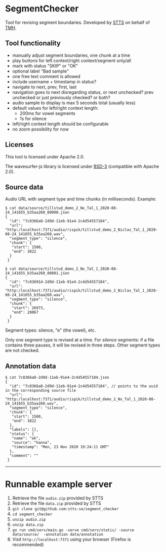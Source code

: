 
# SegmentChecker

Tool for revising segment boundaries. Developed by [STTS](https://stts.se) on behalf of [TMH](https://www.speech.kth.se).

## Tool functionality

* manually adjust segment boundaries, one chunk at a time
* play buttons for left context/right context/segment only/all
* mark with status "SKIP" or "OK"
* optional label "Bad sample"
* one free text comment is allowed
* include username + timestamp in status?
* navigate to next, prev, first, last
* navigation goes to next disregarding status, or next unchecked? prev unchecked or just previously checked? or both?
* audio sample to display is max 5 seconds total (usually less)
* default values for left/right context length:
  - 200ms for vowel segments
  - 1s for silence 
* left/right context length should be configurable
* no zoom possibility for now

## Licenses
This tool is licensed under Apache 2.0.

The wavesurfer-js library is licensed under [BSD-3](https://opensource.org/licenses/BSD-3-Clause) (compatible with Apache 2.0).

## Source data

Audio URL with segment type and time chunks (in milliseconds). Example:

    
    $ cat data/source/tillstud_demo_2_Nx_Tal_1_2020-08-24_141655_b35aa260_00000.json
    {
      "id": "7c8366a8-2d9d-11eb-91e4-2c4d54557184",
      "url": "http:/localhost:7371/audio/rispik/tillstud_demo_2_Niclas_Tal_1_2020-08-24_141655_b35aa260.wav",
      "segment_type": "silence",
      "chunk": {
       "start": 1500,
       "end": 3822
      }
     }
     
    $ cat data/source/tillstud_demo_2_Nx_Tal_1_2020-08-24_141655_b35aa260_00001.json
    {
      "id": "7c836914-2d9d-11eb-91e4-2c4d54557184",
      "url": "http:/localhost:7371/audio/rispik/tillstud_demo_2_Niclas_Tal_1_2020-08-24_141655_b35aa260.wav",
      "segment_type": "silence",
      "chunk": {
       "start": 26973,
       "end": 28067
      }
     }



Segment types: silence, "e" (the vowel), etc.

Only one segment type is revised at a time. For _silence_ segments: if a file contains three pauses, it will be revised in three steps. Other segment types are not checked.

## Annotation data

    $ cat 7c8366a8-2d9d-11eb-91e4-2c4d54557184.json 
    {
      "id": "7c8366a8-2d9d-11eb-91e4-2c4d54557184", // points to the uuid in the corresponding source file
      "url": "http:/localhost:7371/audio/rispik/tillstud_demo_2_Nx_Tal_1_2020-08-24_141655_b35aa260.wav",
      "segment_type": "silence",
      "chunk": {
       "start": 1500,
       "end": 3822
      },
      "labels": [],
      "status": {
       "name": "ok",
       "source": "hanna",
       "timestamp": "Mon, 23 Nov 2020 19:24:11 GMT"
      },
      "comment": ""
     }





---

# Runnable example server

1. Retrieve the file `audio.zip` provided by STTS
2. Retrieve the file `data.zip` provided by STTS
3. `git clone git@github.com:stts-se/segment_checker`
4. `cd segment_checker`
5. `unzip audio.zip`
6. `unzip data.zip`
7. `go run cmd/serv/main.go -serve cmd/serv/static/ -source data/source/  -annotation data/annotation`
8. Visit `http://localhost:7371` using your browser (Firefox is recommended)
